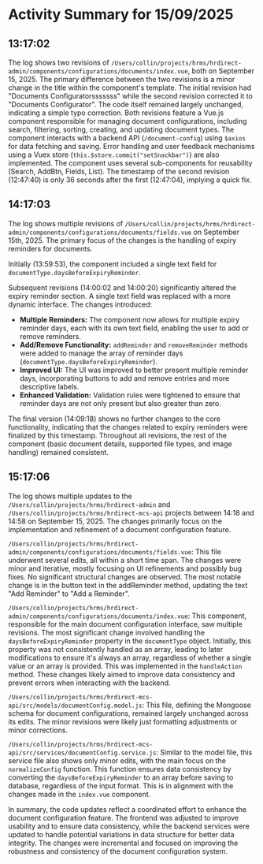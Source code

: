 # Activity Summary for 15/09/2025

## 13:17:02
The log shows two revisions of `/Users/collin/projects/hrms/hrdirect-admin/components/configurations/documents/index.vue`, both on September 15, 2025.  The primary difference between the two revisions is a minor change in the title within the component's template.  The initial revision had "Documents Configuratorsssssss" while the second revision corrected it to "Documents Configurator".  The code itself remained largely unchanged, indicating a simple typo correction. Both revisions feature a Vue.js component responsible for managing document configurations, including search, filtering, sorting, creating, and updating document types.  The component interacts with a backend API (`/document-config`) using `$axios` for data fetching and saving.  Error handling and user feedback mechanisms using a Vuex store (`this.$store.commit("setSnackbar")`) are also implemented.  The component uses several sub-components for reusability (Search, AddBtn, Fields, List).  The timestamp of the second revision (12:47:40) is only 36 seconds after the first (12:47:04), implying a quick fix.


## 14:17:03
The log shows multiple revisions of `/Users/collin/projects/hrms/hrdirect-admin/components/configurations/documents/fields.vue` on September 15th, 2025.  The primary focus of the changes is the handling of expiry reminders for documents.

Initially (13:59:53), the component included a single text field for `documentType.daysBeforeExpiryReminder`.

Subsequent revisions (14:00:02 and 14:00:20) significantly altered the expiry reminder section.  A single text field was replaced with a more dynamic interface.  The changes introduced:

* **Multiple Reminders:** The component now allows for multiple expiry reminder days, each with its own text field, enabling the user to add or remove reminders.
* **Add/Remove Functionality:**  `addReminder` and `removeReminder` methods were added to manage the array of reminder days (`documentType.daysBeforeExpiryReminder`).
* **Improved UI:** The UI was improved to better present multiple reminder days, incorporating buttons to add and remove entries and more descriptive labels.
* **Enhanced Validation:** Validation rules were tightened to ensure that reminder days are not only present but also greater than zero.


The final version (14:09:18) shows no further changes to the core functionality, indicating that the changes related to expiry reminders were finalized by this timestamp.  Throughout all revisions, the rest of the component (basic document details, supported file types, and image handling) remained consistent.


## 15:17:06
The log shows multiple updates to the `/Users/collin/projects/hrms/hrdirect-admin` and `/Users/collin/projects/hrms/hrdirect-mcs-api` projects between 14:18 and 14:58 on September 15, 2025.  The changes primarily focus on the implementation and refinement of a document configuration feature.

`/Users/collin/projects/hrms/hrdirect-admin/components/configurations/documents/fields.vue`: This file underwent several edits, all within a short time span.  The changes were minor and iterative, mostly focusing on UI refinements and possibly bug fixes.  No significant structural changes are observed. The most notable change is in the button text in the addReminder method, updating the text "Add Reminder" to "Add a Reminder".


`/Users/collin/projects/hrms/hrdirect-admin/components/configurations/documents/index.vue`: This component, responsible for the main document configuration interface, saw multiple revisions.  The most significant change involved handling the `daysBeforeExpiryReminder` property in the `documentType` object.  Initially, this property was not consistently handled as an array, leading to later modifications to ensure it's always an array, regardless of whether a single value or an array is provided. This was implemented in the `handleAction` method.  These changes likely aimed to improve data consistency and prevent errors when interacting with the backend.


`/Users/collin/projects/hrms/hrdirect-mcs-api/src/models/documentConfig.model.js`: This file, defining the Mongoose schema for document configurations, remained largely unchanged across its edits.  The minor revisions were likely just formatting adjustments or minor corrections.


`/Users/collin/projects/hrms/hrdirect-mcs-api/src/services/documentConfig.service.js`:  Similar to the model file, this service file also shows only minor edits, with the main focus on the `normalizeConfig` function. This function ensures data consistency by converting the `daysBeforeExpiryReminder` to an array before saving to database, regardless of the input format.  This is in alignment with the changes made in the `index.vue` component.

In summary, the code updates reflect a coordinated effort to enhance the document configuration feature.  The frontend was adjusted to improve usability and to ensure data consistency, while the backend services were updated to handle potential variations in data structure for better data integrity.  The changes were incremental and focused on improving the robustness and consistency of the document configuration system.
